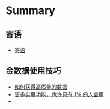 # Summary

## 寄语
* [寄语](README.md)

## 金数据使用技巧
* [如何获得高质量的数据](如何获得高质量的数据.md)
* [更多实用功能，也许只有 1% 的人会用](更多实用功能，也许只有-1-的人会用.md)
* 

